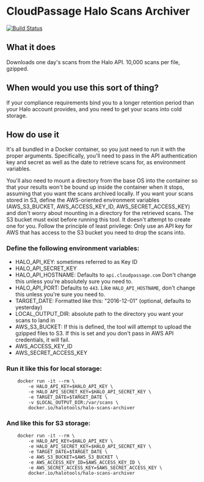 # CloudPassage Halo Scans Archiver

[![Build Status](https://travis-ci.org/cloudpassage/halo-scans-archiver.svg?branch=master)](https://travis-ci.org/cloudpassage/halo-scans-archiver)





## What it does


Downloads one day's scans from the Halo API.  10,000 scans per file, gzipped.

## When would you use this sort of thing?


If your compliance requirements bind you to a longer retention period than your
Halo account provides, and you need to get your scans into cold storage.

## How do use it

It's all bundled in a Docker container, so you just need to run it with the
proper arguments.  Specifically, you'll need to pass in the API authentication
key and secret as well as the date to retrieve scans for, as environment
variables.

You'll also need to mount a directory from the base OS into the
container so that your results won't be bound up inside the container when it
stops, assuming that you want the scans archived locally.  If you want your
scans stored in S3, define the AWS-oriented environment variables
(AWS_S3_BUCKET, AWS_ACCESS_KEY_ID, AWS_SECRET_ACCESS_KEY) and don't worry about
mounting in a directory for the retrieved scans.  The S3 bucket must exist
before running this tool.  It doesn't attempt to create one for you.  Follow the
principle of least privilege: Only use an API key for AWS that has access to the
S3 bucket you need to drop the scans into.

### Define the following environment variables:

* HALO_API_KEY: sometimes referred to as Key ID
* HALO_API_SECRET_KEY
* HALO_API_HOSTNAME: Defaults to `api.cloudpassage.com`  Don't change this
unless you're absolutely sure you need to.
* HALO_API_PORT: Defaults to `443`.  Like `HALO_API_HOSTNAME`, don't change this
unless you're sure you need to.
* TARGET_DATE: Formatted like this: "2016-12-01" (optional, defaults to
yesterday)
* LOCAL_OUTPUT_DIR: absolute path to the directory you want your scans to land
in
* AWS_S3_BUCKET: If this is defined, the tool will attempt to upload the
gzipped files to S3.  If this is set and you don't pass in AWS API credentials,
it will fail.
* AWS_ACCESS_KEY_ID
* AWS_SECRET_ACCESS_KEY

### Run it like this for local storage:


        docker run -it --rm \
            -e HALO_API_KEY=$HALO_API_KEY \
            -e HALO_API_SECRET_KEY=$HALO_API_SECRET_KEY \
            -e TARGET_DATE=$TARGET_DATE \
            -v $LOCAL_OUTPUT_DIR:/var/scans \
            docker.io/halotools/halo-scans-archiver


### And like this for S3 storage:



        docker run -it --rm \
            -e HALO_API_KEY=$HALO_API_KEY \
            -e HALO_API_SECRET_KEY=$HALO_API_SECRET_KEY \
            -e TARGET_DATE=$TARGET_DATE \
            -e AWS_S3_BUCKET=$AWS_S3_BUCKET \
            -e AWS_ACCESS_KEY_ID=$AWS_ACCESS_KEY_ID \
            -e AWS_SECRET_ACCESS_KEY=$AWS_SECRET_ACCESS_KEY \
            docker.io/halotools/halo-scans-archiver


<!---
#CPTAGS:community-supported automation archive
#TBICON:images/python_icon.png
-->
